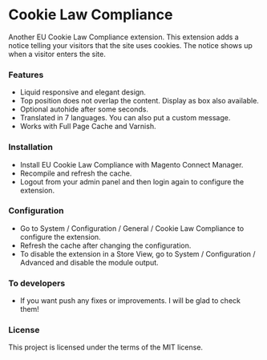 # Cookie Law Compliance

Another EU Cookie Law Compliance extension. This extension adds a notice telling your visitors that the site uses cookies. The notice shows up when a visitor enters the site.

### Features

* Liquid responsive and elegant design.
* Top position does not overlap the content. Display as box also available.
* Optional autohide after some seconds.
* Translated in 7 languages. You can also put a custom message.
* Works with Full Page Cache and Varnish.

### Installation

* Install EU Cookie Law Compliance with Magento Connect Manager.
* Recompile and refresh the cache.
* Logout from your admin panel and then login again to configure the extension.

### Configuration

* Go to System / Configuration / General / Cookie Law Compliance to configure the extension.
* Refresh the cache after changing the configuration.
* To disable the extension in a Store View, go to System / Configuration / Advanced and disable the module output.

### To developers

* If you want push any fixes or improvements. I will be glad to check them!

### License

This project is licensed under the terms of the MIT license.
